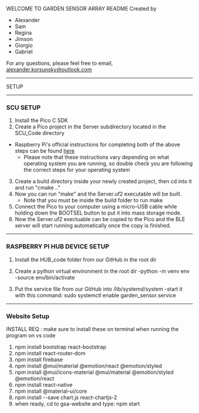 WELCOME TO GARDEN SENSOR ARRAY README
Created by
- Alexander
- Sam
- Regina
- Jimson
- Giorgio
- Gabriel

For any questions, please feel free to email, alexander.korsunsky@outlook.com
_____________________________________________________________________________

SETUP
_____________________________________________________________________________
### SCU SETUP
1. Install the Pico C SDK
2. Create a Pico project in the Server subdirectory located in the SCU_Code directory 
    
- Raspberry Pi's official  instructions for completing both of the above steps can be found [here](https://datasheets.raspberrypi.com/pico/getting-started-with-pico.pdf)
    - Please note that these instructions vary depending on what operating system you are running, so double check you are following the correct steps for your operating system 

3. Create a build directory inside your newly created project, then cd into it and run "cmake .."
4. Now you can run "make" and the Server.uf2 executable will be built.
    - Note that you must be inside the build folder to run make
5. Connect the Pico to your computer using a micro-USB cable while holding down the BOOTSEL button to put it into mass storage mode.
6. Now the Server.uf2 exectuable can be copied to the Pico and the BLE server will start running automatically once the copy is finished.
______________________________________________________________________________
### RASPBERRY PI HUB DEVICE SETUP

1. Install the HUB_code folder from our GitHub in the root dir

2. Create a python virtual environment in the root dir
-python -m venv env
-source env/bin/activate

3. Put the service file from our GitHub into /lib/systemd/system 
-start it with this command: sudo systemctl enable garden_sensor.service
______________________________________________________________________________

### Website Setup
INSTALL REQ : make sure to install these on terminal when running the program on vs code
1. npm install bootstrap react-bootstrap 
2. npm install react-router-dom
3. npm install firebase 
4. npm install @mui/material @emotion/react @emotion/styled
5. npm install @mui/icons-material @mui/material @emotion/styled @emotion/react
6. npm install react-native
7. npm install  @material-ui/core
8. npm install --save chart.js react-chartjs-2
9. when ready, cd to gsa-website and type: npm start



